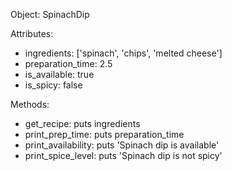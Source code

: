 Object: SpinachDip

Attributes:
* ingredients: ['spinach', 'chips', 'melted cheese']
* preparation_time: 2.5
* is_available: true
* is_spicy: false

Methods:
* get_recipe: puts ingredients
* print_prep_time: puts preparation_time
* print_availability: puts 'Spinach dip is available'
* print_spice_level: puts 'Spinach dip is not spicy'
